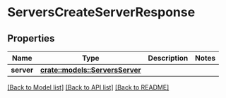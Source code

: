 # ServersCreateServerResponse

## Properties

Name | Type | Description | Notes
------------ | ------------- | ------------- | -------------
**server** | [**crate::models::ServersServer**](ServersServer.md) |  | 

[[Back to Model list]](../README.md#documentation-for-models) [[Back to API list]](../README.md#documentation-for-api-endpoints) [[Back to README]](../README.md)


